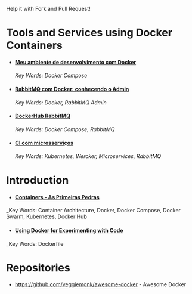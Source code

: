 Help it with Fork and Pull Request!

# Tools and Services using Docker Containers

- #### [Meu ambiente de desenvolvimento com Docker](https://imasters.com.br/desenvolvimento/meu-ambiente-de-desenvolvimento-com-docker?utm_source=iMasters&utm_campaign=9a4d9a347e-EMAIL_CAMPAIGN_2017_11_27_COPY_01&utm_medium=email&utm_term=0_c1528e6ab3-9a4d9a347e-360613889)

  _Key Words: Docker Compose_
  
- #### [RabbitMQ com Docker: conhecendo o Admin](https://imasters.com.br/back-end/rabbitmq-com-docker-conhecendo-o-admin)

  _Key Words: Docker, RabbitMQ Admin_
  
- #### [DockerHub RabbitMQ](https://hub.docker.com/r/bitnami/rabbitmq/)

  _Key Words: Docker Compose, RabbitMQ_
  
- #### [CI com microsserviços](https://imasters.com.br/cloud/ci-com-microsservicos)

  _Key Words: Kubernetes, Wercker, Microservices, RabbitMQ_

# Introduction

- #### [Containers - As Primeiras Pedras](https://medium.com/trainingcenter/containers-as-primeiras-pedras-b4b5efa49d88?fbclid=IwAR3vX0IEyF-EaJEWEaVr_ftILUlP5NRXBBJDGKu1QWQYMlsyMonax0reUbs)

_Key Words: Container Architecture, Docker, Docker Compose, Docker Swarm, Kubernetes, Docker Hub

- #### [Using Docker for Experimenting with Code](https://programmingliftoff.com/using-docker-for-experimenting-with-code/)

_Key Words: Dockerfile

# Repositories

- https://github.com/veggiemonk/awesome-docker - Awesome Docker

